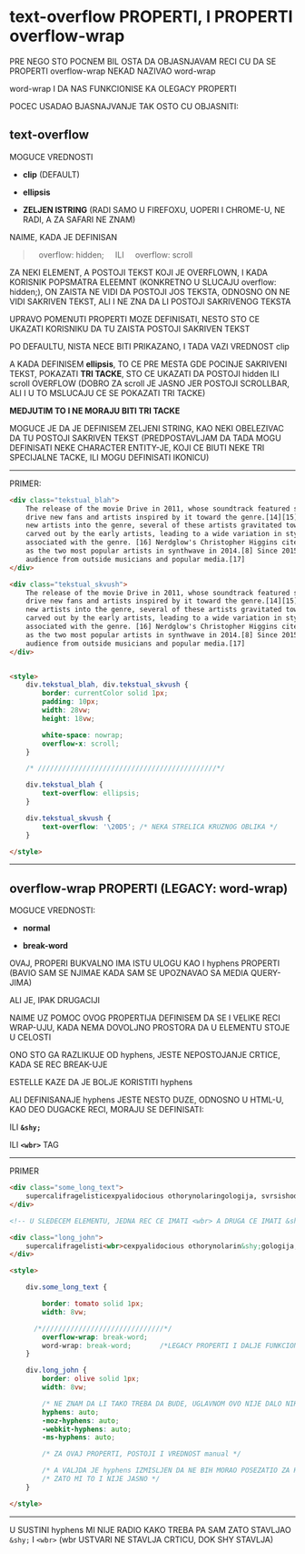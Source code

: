 # text-overflow PROPERTI, I PROPERTI overflow-wrap

PRE NEGO STO POCNEM BIL OSTA DA OBJASNJAVAM RECI CU DA SE PROPERTI overflow-wrap NEKAD NAZIVAO word-wrap

word-wrap I DA NAS FUNKCIONISE KA OLEGACY PROPERTI

POCEC USADAO BJASNAJVANJE TAK OSTO CU OBJASNITI:

## text-overflow

MOGUCE VREDNOSTI

- **clip** (DEFAULT)

- **ellipsis**

- **ZELJEN ISTRING** (RADI SAMO U FIREFOXU, UOPERI I CHROME-U, NE RADI, A ZA SAFARI NE ZNAM)

NAIME, KADA JE DEFINISAN

>&nbsp;&nbsp; overflow: hidden; &nbsp;&nbsp;&nbsp;&nbsp;ILI&nbsp;&nbsp;&nbsp;&nbsp; overflow: scroll

ZA NEKI ELEMENT, A POSTOJI TEKST KOJI JE OVERFLOWN, I KADA KORISNIK POPSMATRA ELEEMNT (KONKRETNO U SLUCAJU overflow: hidden;), ON ZAISTA NE VIDI DA POSTOJI JOS TEKSTA, ODNOSNO ON NE VIDI SAKRIVEN TEKST, ALI I NE ZNA DA LI POSTOJI SAKRIVENOG TEKSTA

UPRAVO POMENUTI PROPERTI MOZE DEFINISATI, NESTO STO CE UKAZATI KORISNIKU DA TU ZAISTA POSTOJI SAKRIVEN TEKST

PO DEFAULTU, NISTA NECE BITI PRIKAZANO, I TADA VAZI VREDNOST clip

A KADA DEFINISEM **ellipsis**, TO CE PRE MESTA GDE POCINJE SAKRIVENI TEKST, POKAZATI **TRI TACKE**, STO CE UKAZATI DA POSTOJI hidden ILI scroll OVERFLOW (DOBRO ZA scroll JE JASNO JER POSTOJI SCROLLBAR, ALI I U TO MSLUCAJU CE SE POKAZATI TRI TACKE)

**MEDJUTIM TO I NE MORAJU BITI TRI TACKE**

MOGUCE JE DA JE DEFINISEM ZELJENI STRING, KAO NEKI OBELEZIVAC DA TU POSTOJI SAKRIVEN TEKST (PREDPOSTAVLJAM DA TADA MOGU DEFINISATI NEKE CHARACTER ENTITY-JE, KOJI CE BIUTI NEKE TRI SPECIJALNE TACKE, ILI MOGU DEFINISATI IKONICU)

****

PRIMER:

```HTML
<div class="tekstual_blah">
    The release of the movie Drive in 2011, whose soundtrack featured several synthwave artists, helped
    drive new fans and artists inspired by it toward the genre.[14][15] Following the various influxes of
    new artists into the genre, several of these artists gravitated toward specific aspects of synthwave
    carved out by the early artists, leading to a wide variation in styles between artists who are
    associated with the genre. [16] Nerdglow's Christopher Higgins cited Electric Youth and Kavinsky
    as the two most popular artists in synthwave in 2014.[8] Since 2015, synthwave has reached a broader
    audience from outside musicians and popular media.[17]
</div>

<div class="tekstual_skvush">
    The release of the movie Drive in 2011, whose soundtrack featured several synthwave artists, helped
    drive new fans and artists inspired by it toward the genre.[14][15] Following the various influxes of
    new artists into the genre, several of these artists gravitated toward specific aspects of synthwave
    carved out by the early artists, leading to a wide variation in styles between artists who are
    associated with the genre. [16] Nerdglow's Christopher Higgins cited Electric Youth and Kavinsky
    as the two most popular artists in synthwave in 2014.[8] Since 2015, synthwave has reached a broader
    audience from outside musicians and popular media.[17]
</div>


<style>
    div.tekstual_blah, div.tekstual_skvush {
        border: currentColor solid 1px;
        padding: 10px;
        width: 28vw;
        height: 18vw;

        white-space: nowrap;
        overflow-x: scroll;
    }

    /* ////////////////////////////////////////////*/

    div.tekstual_blah {
        text-overflow: ellipsis;
    }

    div.tekstual_skvush {
        text-overflow: '\20D5'; /* NEKA STRELICA KRUZNOG OBLIKA */
    }

</style>
```

****

## overflow-wrap PROPERTI (LEGACY: word-wrap)

MOGUCE VREDNOSTI:

- **normal**

- **break-word**

OVAJ, PROPERI BUKVALNO IMA ISTU ULOGU KAO I hyphens PROPERTI (BAVIO SAM SE NJIMAE KADA SAM SE UPOZNAVAO SA MEDIA QUERY-JIMA)

ALI JE, IPAK DRUGACIJI

NAIME UZ POMOC OVOG PROPERTIJA DEFINISEM DA SE I VELIKE RECI WRAP-UJU, KADA NEMA DOVOLJNO PROSTORA DA U ELEMENTU STOJE U CELOSTI

ONO STO GA RAZLIKUJE OD hyphens, JESTE NEPOSTOJANJE CRTICE, KADA SE REC BREAK-UJE

ESTELLE KAZE DA JE BOLJE KORISTITI hyphens

ALI DEFINISANAJE hyphens JESTE NESTO DUZE, ODNOSNO U HTML-U, KAO DEO DUGACKE RECI, MORAJU SE DEFINISATI:

ILI **`&shy;`**

ILI **`<wbr>`** TAG

****

PRIMER

```HTML
<div class="some_long_text">
    supercalifragelisticexpyalidocious othorynolaringologija, svrsishodnije
</div>

<!-- U SLEDECEM ELEMENTU, JEDNA REC CE IMATI <wbr> A DRUGA CE IMATI &shy;-->

<div class="long_john">
    supercalifragelisti<wbr>cexpyalidocious othorynolarin&shy;gologija, svrsishodnovanje
</div>

<style>

    div.some_long_text {

        border: tomato solid 1px;
        width: 8vw;

      /*//////////////////////////////*/
        overflow-wrap: break-word;
        word-wrap: break-word;       /*LEGACY PROPERTI I DALJE FUNKCIONISE*/
    }

    div.long_john {
        border: olive solid 1px;
        width: 8vw;

        /* NE ZNAM DA LI TAKO TREBA DA BUDE, UGLAVNOM OVO NIJE DALO NIKAKVOG EFEKTA, JER SU <wbr> I &shy; ODLUCILI  */
        hyphens: auto;
        -moz-hyphens: auto;
        -webkit-hyphens: auto;
        -ms-hyphens: auto;

        /* ZA OVAJ PROPERTI, POSTOJI I VREDNOST manual */

        /* A VALJDA JE hyphens IZMISLJEN DA NE BIH MORAO POSEZATIO ZA HTML-OM */
        /* ZATO MI TO I NIJE JASNO */
    }

</style>
```

****

U SUSTINI hyphens MI NIJE RADIO KAKO TREBA PA SAM ZATO STAVLJAO `&shy;` I `<wbr>` (wbr USTVARI NE STAVLJA CRTICU, DOK SHY STAVLJA)